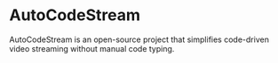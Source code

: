 # AutoCodeStream
 AutoCodeStream is an open-source project that simplifies code-driven video streaming without manual code typing. 
